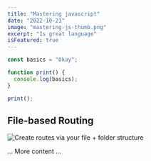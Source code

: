 ```yaml
---
title: "Mastering javascript"
date: "2022-10-21"
image: "mastering-js-thumb.png"
excerpt: "Is great language"
isFeatured: true
---
```


```js
const basics = "Okay";

function print() {
  console.log(basics);
}

print();
```

## File-based Routing

![Create routes via your file + folder structure](nextjs-file-based-routing.png)

... More content ...
